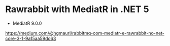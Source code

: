 # Rawrabbit with MediatR in .NET 5

- MediatR 9.0.0

https://medium.com/@hgmauri/rabbitmq-com-mediatr-e-rawrabbit-no-net-core-3-1-9a15aa59dc63

